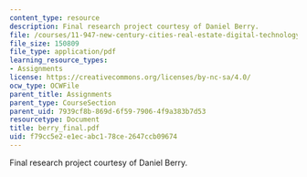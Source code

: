 ```yaml
---
content_type: resource
description: Final research project courtesy of Daniel Berry.
file: /courses/11-947-new-century-cities-real-estate-digital-technology-and-design-fall-2004/f79cc5e2e1ecabc178ce2647ccb09674_berry_final.pdf
file_size: 150809
file_type: application/pdf
learning_resource_types:
- Assignments
license: https://creativecommons.org/licenses/by-nc-sa/4.0/
ocw_type: OCWFile
parent_title: Assignments
parent_type: CourseSection
parent_uid: 7939cf8b-869d-6f59-7906-4f9a383b7d53
resourcetype: Document
title: berry_final.pdf
uid: f79cc5e2-e1ec-abc1-78ce-2647ccb09674
---
```

Final research project courtesy of Daniel Berry.